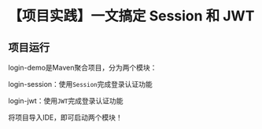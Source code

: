 # 【项目实践】一文搞定 Session 和 JWT

## 项目运行

login-demo是Maven聚合项目，分为两个模块：

login-session：使用`Session`完成登录认证功能

login-jwt：使用`JWT`完成登录认证功能

将项目导入IDE，即可启动两个模块！